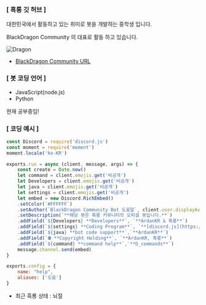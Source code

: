 ### [ 흑룡 깃 허브 ]

대한민국에서 활동하고 있는 취미로 봇을 개발하는 중학생 입니다.

BlackDragon Community 의 대표로 활동 하고 있습니다. 

![Dragon](https://cdn.discordapp.com/attachments/772423311442837534/776502884274536488/25.png)

* [BlackDragon Community URL](httpsdiscord.ggXCpAAYY)

### [ 봇 코딩 언어 ]

* JavaScript(node.js)
* Python

현재 공부중임!

### [ 코딩 예시 ]

```js
const Discord = require('discord.js')
const moment = require('moment')
moment.locale('ko-KR')

exports.run = async (client, message, args) => {
    const create = Date.now()
    let command = client.emojis.get('비공개')
    let Developers = client.emojis.get('비공개')
    let java = client.emojis.get('비공개')
    let settings = client.emojis.get('비공개')
    let embed = new Discord.RichEmbed()
    .setColor(`#FFFFFF`)
    .setAuthor(`BlackDragon Community Bot 도움말`, client.user.displayAvatarURL)
    .setDescription(`**해당 봇은 흑룡 커뮤니티의 오피셜 봇입니다.**`)
    .addField(`${Developers} **Developers**`, `**ArdanKR & 흑룡**`)
    .addField(`${settings} **Coding Program**`, `**[discord.js](https://discord.js.org/#/)**`)
    .addField(`${java} **bot code support**`,`**ArdanKR**`)
    .addField(`⛔ **Copyright Holding**`, `**ArdanKR, 흑룡**`)
    .addField(`${command} **command help**`,`**D_commands**`)
    message.channel.send(embed)
}

exports.config = {
    name: "help",
    aliases: ['도움']
}
```
* 최근 흑룡 상태 : 뇌절

